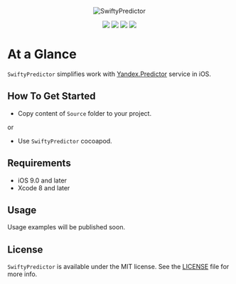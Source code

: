 <p align="center" >
  <img src="https://github.com/igormatyushkin014/Sensitive/blob/master/Logo/logo500_500.png" alt="SwiftyPredictor" title="SwiftyPredictor">
</p>

<p align="center">
  <a href="https://swift.org"><img src="https://img.shields.io/badge/Swift-3.0-orange.svg?style=flat"></a>
  <a href="https://cocoapods.org"><img src="https://img.shields.io/cocoapods/v/SwiftyPredictor.svg?maxAge=2592000"></a>
  <a href="https://cocoapods.org"><img src="https://img.shields.io/cocoapods/dt/SwiftyPredictor.svg?maxAge=2592000"></a>
  <a href="https://tldrlegal.com/license/mit-license"><img src="https://img.shields.io/badge/License-MIT-blue.svg?style=flat"></a>
</p>

# At a Glance

`SwiftyPredictor` simplifies work with [Yandex.Predictor](https://tech.yandex.ru/predictor) service in iOS.

## How To Get Started

- Copy content of `Source` folder to your project.

or

- Use `SwiftyPredictor` cocoapod.

## Requirements

* iOS 9.0 and later
* Xcode 8 and later

## Usage

Usage examples will be published soon.

## License

`SwiftyPredictor` is available under the MIT license. See the [LICENSE](./LICENSE) file for more info.
